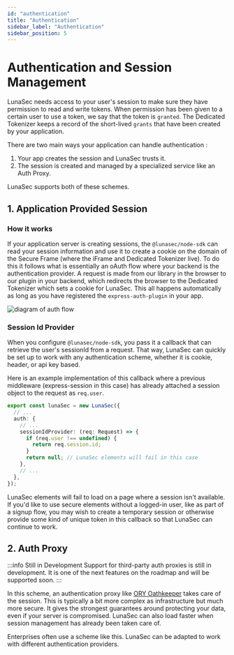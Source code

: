 ```yaml
---
id: "authentication"
title: "Authentication"
sidebar_label: "Authentication"
sidebar_position: 5
---
```

<!--
  ~ Copyright by LunaSec (owned by Refinery Labs, Inc)
  ~
  ~ Licensed under the Creative Commons Attribution-ShareAlike 4.0 International
  ~ (the "License"); you may not use this file except in compliance with the
  ~ License. You may obtain a copy of the License at
  ~
  ~ https://creativecommons.org/licenses/by-sa/4.0/legalcode
  ~
  ~ See the License for the specific language governing permissions and
  ~ limitations under the License.
  ~
-->
# Authentication and Session Management

LunaSec needs access to your user's session to make sure they have permission to read and write tokens.  When permission has been
given to a certain user to use a token, we say that the token is `granted`.  The Dedicated Tokenizer keeps a record of the short-lived 
`grants` that have been created by your application.

There are two main ways your application can handle authentication :
1. Your app creates the session and LunaSec trusts it.
2. The session is created and managed by a specialized service like an Auth Proxy.

LunaSec supports both of these schemes.

## 1. Application Provided Session

### How it works
If your application server is creating sessions, the `@lunasec/node-sdk` can read your session information and use it to
create a cookie on the domain of the Secure Frame (where the iFrame and Dedicated Tokenizer live). To do this it follows what is
essentially an oAuth flow where your backend is the authentication provider. A request is made from our library in the browser to
our plugin in your backend,
which redirects the browser to the Dedicated Tokenizer which sets a cookie for LunaSec.  This all happens automatically as long as you 
have registered the `express-auth-plugin` in your app.

![diagram of auth flow](/img/auth-flow-diagram.svg)

### Session Id Provider 
When you configure `@lunasec/node-sdk`, you pass it a callback that can retrieve the user's sessionId from a request. 
That way, LunaSec can quickly be set up to work with any authentication scheme, whether it is cookie, header, or api key based.  

Here is an example implementation of this callback where a previous middleware (express-session in this case) has already attached
a session object to the request as `req.user`.
```typescript
export const lunaSec = new LunaSec({
  // ...
  auth: {
    // ...
    sessionIdProvider: (req: Request) => {
      if (req.user !== undefined) {
        return req.session.id;
      }
      return null; // LunaSec elements will fail in this case
    },
    // ...
  },
});
```
LunaSec elements will fail to load on a page where a session isn't available. If you'd like to use secure elements without a logged-in user,
like as part of a signup flow, you may wish to create a temporary session or otherwise provide
some kind of unique token in this callback so that LunaSec can continue to work. 

## 2. Auth Proxy
:::info Still in Development
Support for third-party auth proxies is still in development.  It is one of the next features on the roadmap and will be
supported soon. 
:::

In this scheme, an authentication proxy like [ORY Oathkeeper](https://www.ory.sh/oathkeeper/docs/) takes care of the session.
This is typically a bit more complex as infrastructure but
much more secure. It gives the strongest guarantees around protecting your data, even if your server is compromised. LunaSec can also load faster 
when session management has already been taken care of.

Enterprises often use a scheme like this.  LunaSec can be adapted to work with different authentication providers.

<!---
:::tip
LunaSec recommends all users adopt this scheme when possible.  It is more secure against attacks that compromise your backend.  LunaSec to load and work more quickly and reliably in the frontend because it is not doing any session management redirects.
:::
--->